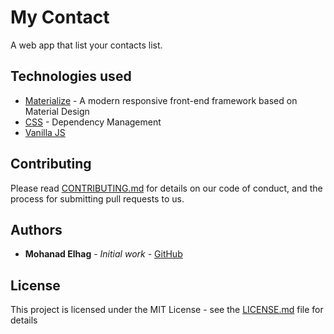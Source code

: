 # My Contact

A web app that list your contacts list.

## Technologies used
* [Materialize](http://materializecss.com/) - A modern responsive front-end framework based on Material Design
* [CSS](https://developer.mozilla.org/en-US/docs/Web/CSS) - Dependency Management
* [Vanilla JS](https://developer.mozilla.org/en-US/docs/Web/JavaScript)

## Contributing

Please read [CONTRIBUTING.md](https://gist.github.com/PurpleBooth/b24679402957c63ec426) for details on our code of conduct, and the process for submitting pull requests to us.
 

## Authors

* **Mohanad Elhag** - *Initial work* - [GitHub](https://github.com/moh7afiz90)


## License

This project is licensed under the MIT License - see the [LICENSE.md](LICENSE.md) file for details


